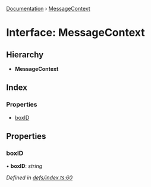[Documentation](../README.md) › [MessageContext](messagecontext.md)

# Interface: MessageContext

## Hierarchy

* **MessageContext**

## Index

### Properties

* [boxID](messagecontext.md#boxid)

## Properties

###  boxID

• **boxID**: *string*

*Defined in [defs/index.ts:60](https://github.com/badbatch/graphql-box/blob/3b7b4f2/packages/worker-client/src/defs/index.ts#L60)*
